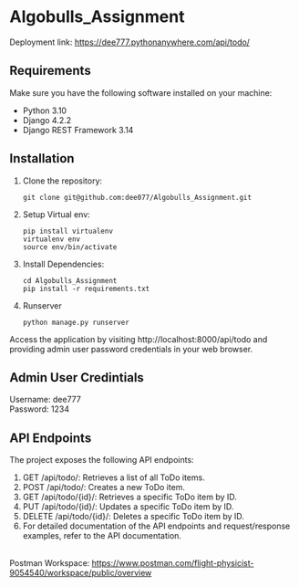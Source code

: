 # Algobulls_Assignment

Deployment link: https://dee777.pythonanywhere.com/api/todo/ <br/>

## Requirements

Make sure you have the following software installed on your machine:
- Python 3.10
- Django 4.2.2
- Django REST Framework 3.14

## Installation

1. Clone the repository:

   ```shell
   git clone git@github.com:dee077/Algobulls_Assignment.git

2. Setup Virtual env:

   ```shell
   pip install virtualenv 
   virtualenv env 
   source env/bin/activate  

3. Install Dependencies:

   ```shell
   cd Algobulls_Assignment
   pip install -r requirements.txt

4. Runserver

   ```shell
   python manage.py runserver

Access the application by visiting http://localhost:8000/api/todo and providing admin user password credentials in your web browser.

## Admin User Credintials

Username: dee777 <br/>
Password: 1234

## API Endpoints
The project exposes the following API endpoints:
   1. GET /api/todo/: Retrieves a list of all ToDo items.
   2. POST /api/todo/: Creates a new ToDo item.
   3. GET /api/todo/{id}/: Retrieves a specific ToDo item by ID.
   4. PUT /api/todo/{id}/: Updates a specific ToDo item by ID.
   5. DELETE /api/todo/{id}/: Deletes a specific ToDo item by ID.
   6. For detailed documentation of the API endpoints and request/response examples, refer to the API documentation. <br/> <br/>

Postman Workspace: https://www.postman.com/flight-physicist-9054540/workspace/public/overview
